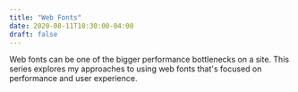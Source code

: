 ```yaml
---
title: "Web Fonts"
date: 2020-08-11T10:30:00-04:00
draft: false
---
```


Web fonts can be one of the bigger performance bottlenecks on a site. This series explores my approaches to using web fonts that's focused on performance and user experience.

